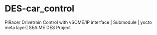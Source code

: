 # DES-car_control
PiRacer Drivetrain Control with vSOME/IP interface | Submodule | yocto meta layer| SEA:ME DES Project

